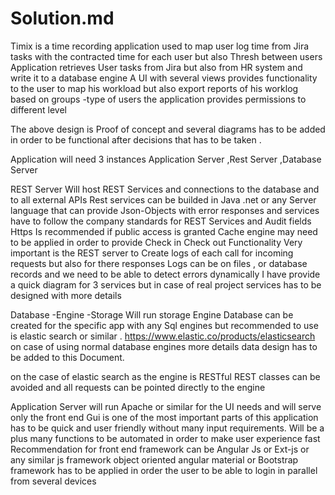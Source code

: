 # Solution.md

Timix is a time recording application used to map user log time from Jira tasks
 with the contracted time for each user but also Thresh between users
Application  retrieves User tasks from Jira but also from  HR system and write it to a database engine
A UI with several views  provides functionality to the user to map his workload  but also export reports of his worklog
based on groups -type of users the application provides permissions to different level

The above design is  Proof of concept and several diagrams has to be added in order to be functional after decisions that has to be taken .

Application will need 3 instances Application Server ,Rest Server ,Database Server

REST Server
Will host REST Services and connections to the database and to all external APIs
Rest services can be builded in Java  .net or any Server language that can provide Json-Objects with error responses and services have to follow the company standards for REST Services and Audit fields 
Https Is recommended if public access is granted 
Cache engine may need to be applied in order to provide Check in Check out Functionality 
Very important is the REST server to Create logs of each call for incoming requests but also for there responses 
Logs can be on files , or database records and we need to be able to detect errors dynamically 
I have provide a quick diagram for 3 services but in case of real project services has to be designed with more details 


Database -Engine -Storage 
Will run storage Engine 
Database can  be created for the specific app with  any Sql engines but recommended to use is elastic search or similar .
https://www.elastic.co/products/elasticsearch 
on case of using normal database engines more details data design has to be added to this Document.

on the case of elastic search as  the engine is RESTful  REST classes can be avoided and all requests  can be pointed directly to the engine 

Application Server 
will run Apache or similar for the UI needs and will serve only the front end 
Gui is one of the most important parts of this application 
has to be quick and user friendly without many input requirements. 
Will be a plus  many functions to be automated in order to make user experience fast 
Recommendation for front end framework can be  Angular Js or Ext-js or any similar js framework object oriented
 angular material or Bootstrap  framework has to be applied in order the user to be able to login in parallel from several devices 





